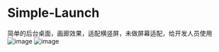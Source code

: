 # Simple-Launch
简单的后台桌面，画廊效果，适配横竖屏，未做屏幕适配，给开发人员使用
![image](https://github.com/lingchen1854/Simple-Launch/blob/master/Screen%20Record_2020-07-08-11-46-37.gif)
![image](https://github.com/lingchen1854/Simple-Launch/blob/master/Screen%20Record_2020-07-08-11-47-12.gif)
